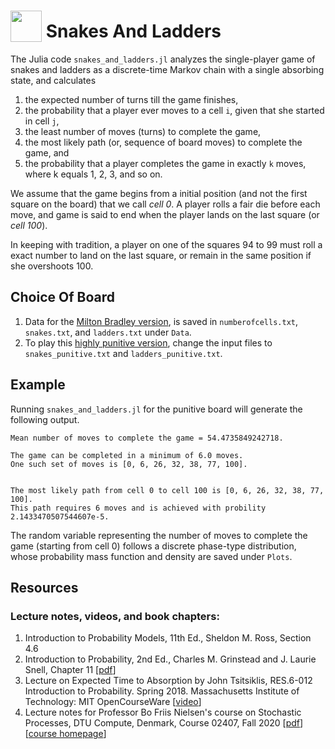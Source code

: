 
# <img src="https://raw.githack.com/FortAwesome/Font-Awesome/master/svgs/solid/dice.svg" card_color="#222222" width="50" height="50" style="vertical-align:bottom"/> Snakes And Ladders
The Julia code `snakes_and_ladders.jl` analyzes the single-player game of snakes and ladders as a discrete-time Markov chain with a single absorbing state, and calculates
1. the expected number of turns till the game finishes,
2. the probability that a player ever moves to a cell `i`, given that she started
    in cell `j`,
3. the least number of moves (turns) to complete the game,
4. the most likely path (or, sequence of board moves) to complete the game, and
5. the probability that a player completes the game in exactly `k` moves, where k  equals 1, 2, 3, and so on. 

We assume that the game begins from a initial position (and not the first square on the board) that we call *cell 0*. A player rolls a fair die before each move, and game is said to end when the player lands on the last square (or *cell 100*). 

In keeping with tradition, a player on one of the squares 94 to 99 must roll a exact number to land on the last square, or remain in the same position if she overshoots 100. 

## Choice Of Board
1. Data for the [Milton Bradley version](https://en.wikipedia.org/wiki/File:Cnl03.jpg), is saved in `numberofcells.txt`, `snakes.txt`, and `ladders.txt` under `Data`.
2. To play this [highly punitive version](https://www.etsy.com/listing/764625917/snakes-ladders-vintage-game-board-png), change the input files to `snakes_punitive.txt` and `ladders_punitive.txt`. 

## Example
Running `snakes_and_ladders.jl` for the punitive board will generate the following output. 

```
Mean number of moves to complete the game = 54.4735849242718.

The game can be completed in a minimum of 6.0 moves.
One such set of moves is [0, 6, 26, 32, 38, 77, 100].


The most likely path from cell 0 to cell 100 is [0, 6, 26, 32, 38, 77, 100].
This path requires 6 moves and is achieved with probility 2.1433470507544607e-5.
```
The random variable representing the number of moves to complete the game (starting from cell 0) follows a discrete phase-type distribution, whose probability mass function and density are saved under `Plots`. 


## Resources
### Lecture notes, videos, and book chapters:
1. Introduction to Probability Models, 11th Ed., Sheldon M. Ross, Section 4.6
2. Introduction to Probability, 2nd Ed., Charles M. Grinstead and J. Laurie Snell, Chapter 11 [[pdf](https://math.dartmouth.edu/~prob/prob/prob.pdf)]
3. Lecture on Expected Time to Absorption by John Tsitsiklis, RES.6-012 Introduction to Probability. Spring 2018. Massachusetts Institute of Technology: MIT OpenCourseWare  [[video](https://ocw.mit.edu/resources/res-6-012-introduction-to-probability-spring-2018/part-iii-random-processes/expected-time-to-absorption/)]
4. Lecture notes for Professor Bo Friis Nielsen's course on Stochastic Processes, DTU Compute, Denmark, Course 02407, Fall 2020 [[pdf](http://www2.imm.dtu.dk/courses/02407/lectnotes/ftf.pdf)] [[course homepage](http://www2.imm.dtu.dk/courses/02407/)]